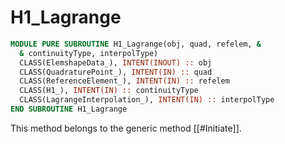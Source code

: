 # H1_Lagrange

```fortran
MODULE PURE SUBROUTINE H1_Lagrange(obj, quad, refelem, &
  & continuityType, interpolType)
  CLASS(ElemshapeData_), INTENT(INOUT) :: obj
  CLASS(QuadraturePoint_), INTENT(IN) :: quad
  CLASS(ReferenceElement_), INTENT(IN) :: refelem
  CLASS(H1_), INTENT(IN) :: continuityType
  CLASS(LagrangeInterpolation_), INTENT(IN) :: interpolType
END SUBROUTINE H1_Lagrange
```

This method belongs to the generic method [[#Initiate]].

